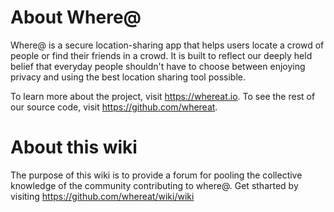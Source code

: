 # About Where@
Where@ is a secure location-sharing app that helps users locate a crowd of people or find their friends in a crowd. It is built to reflect our deeply held belief that everyday people shouldn't have to choose between enjoying privacy and using the best location sharing tool possible.

To learn more about the project, visit https://whereat.io. To see the rest of our source code, visit https://github.com/whereat.

# About this wiki

The purpose of this wiki is to provide a forum for pooling the collective knowledge of the community contributing to where@. Get stharted by visiting <https://github.com/whereat/wiki/wiki>

